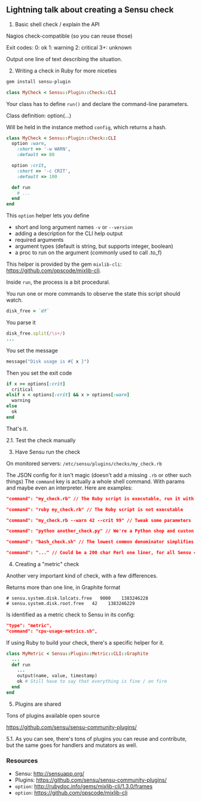 ## Lightning talk about creating a Sensu check

1. Basic shell check / explain the API

Nagios check-compatible (so you can reuse those)

Exit codes:
0: ok
1: warning
2: critical
3+: unknown

Output one line of text describing the situation.


2. Writing a check in Ruby for more niceties

```bash
gem install sensu-plugin
```

```ruby
class MyCheck < Sensu::Plugin::Check::CLI
```

Your class has to define `run()` and declare the command-line parameters.


Class definition:
option(...)

Will be held in the instance method `config`, which returns a hash.

```ruby
class MyCheck < Sensu::Plugin::Check::CLI
  option :warn,
    :short => '-w WARN',
    :default => 80

  option :crit,
    :short => '-c CRIT',
    :default => 100

  def run
    # ...
  end
end
```

This `option` helper lets you define

- short and long argument names `-v` or `--version`
- adding a description for the CLI help output
- required arguments
- argument types (default is string, but supports integer, boolean)
- a proc to run on the argument (commonly used to call .to_f)

This helper is provided by the gem `mixlib-cli`:
https://github.com/opscode/mixlib-cli.

Inside `run`, the process is a bit procedural.

You run one or more commands to observe the state this script should watch.

```ruby
disk_free = `df`
```

You parse it

```ruby
disk_free.split(/\s+/)
...
```

You set the message

```ruby
message("Disk usage is #{ x }")
```

Then you set the exit code

```ruby
if x >= options[:crit]
  critical
elsif x < options[:crit] && x > options[:warn]
  warning
else
  ok
end
```

That's it.



2.1. Test the check manually

3. Have Sensu run the check

On monitored servers: `/etc/sensu/plugins/checks/my_check.rb`

The JSON config for it isn't magic (doesn't add a missing `.rb` or other such things)
The `command` key is actually a whole shell command. With params and maybe even
an interpreter. Here are examples:

```JSON
"command": "my_check.rb" // The Ruby script is executable, run it with default params

"command": "ruby my_check.rb" // The Ruby script is not executable

"command": "my_check.rb --warn 42 --crit 99" // Tweak some parameters

"command": "python another_check.py" // We're a Python shop and custon scripts are in Python

"command": "bash_check.sh" // The lowest common denominator simplifies my life

"command": "..." // Could be a 200 char Perl one liner, for all Sensu cares!
```

4. Creating a "metric" check

Another very important kind of check, with a few differences.

Returns more than one line, in Graphite format

```
# sensu.system.disk.lolcats.free   9000    1383246228
# sensu.system.disk.root.free   42    1383246229
```

Is identified as a metric check to Sensu in its config:

```JSON
"type": "metric",
"command": "cpu-usage-metrics.sh",
```

If using Ruby to build your check, there's a specific helper for it.

```ruby
class MyMetric < Sensu::Plugin::Metric::CLI::Graphite
  ...
  def run
    ...
    output(name, value, timestamp)
    ok # Still have to say that everything is fine / on fire
  end
end
```

5. Plugins are shared

Tons of plugins available open source

https://github.com/sensu/sensu-community-plugins/

5.1. As you can see, there's tons of plugins you can reuse and contribute,
  but the same goes for handlers and mutators as well.


### Resources

- Sensu: http://sensuapp.org/
- Plugins: https://github.com/sensu/sensu-community-plugins/
- `option`: http://rubydoc.info/gems/mixlib-cli/1.3.0/frames
- `option`: https://github.com/opscode/mixlib-cli
